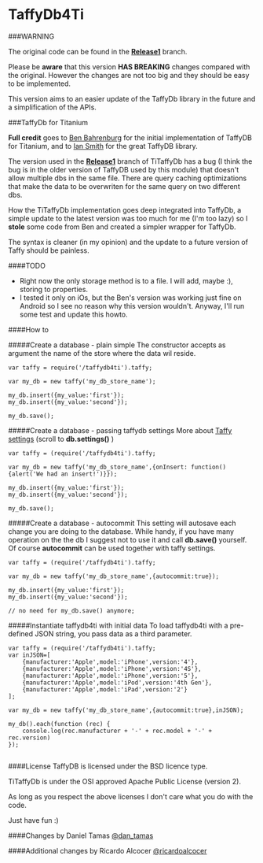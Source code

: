 TaffyDb4Ti
==========

###WARNING

The original code can be found in the [**Release1**](https://github.com/benbahrenburg/TiTaffyDb/tree/Release1) branch. 

Please be **aware** that this version **HAS BREAKING** changes compared with the original. However the changes are not too big and they should be easy to be implemented.

This version aims to an easier update of the TaffyDb library in the future and a simplification of the APIs.


###TaffyDb for Titanium


**Full credit** goes to [Ben Bahrenburg](https://github.com/benbahrenburg/TiTaffyDb) for the initial implementation of TaffyDB for Titanium,
and to [Ian Smith](http://www.taffydb.com/) for the great TaffyDB library.


The version used in the [**Release1**](https://github.com/benbahrenburg/TiTaffyDb/tree/Release1) branch of TiTaffyDb has a bug (I think the bug is in the older version of TaffyDB used by this module) that doesn't allow multiple dbs in the same file. There are query caching optimizations that make the data to be overwriten for the same query on two different dbs.

How the TiTaffyDb implementation goes deep integrated into TaffyDb, a simple update to the latest version was too much for me (I'm too lazy) so I **stole** some code from Ben and created a simpler wrapper for TaffyDb.

The syntax is cleaner (in my opinion) and the update to a future version of Taffy should be painless.

####TODO
- Right now the only storage method is to a file. I will add, maybe :), storing to properties. 
- I tested it only on iOs, but the Ben's version was working just fine on Android so I see no reason why this version wouldn't. Anyway, I'll run some test and update this howto.


####How to

#####Create a database - plain simple
The constructor accepts as argument the name of the store where the data wil reside.

```
var taffy = require('/taffydb4ti').taffy;

var my_db = new taffy('my_db_store_name');

my_db.insert({my_value:'first'});
my_db.insert({my_value:'second'});

my_db.save();

```

#####Create a database - passing taffydb settings
More about [Taffy settings](http://www.taffydb.com/workingwithdata) (scroll to **db.settings()** )

```
var taffy = (require('/taffydb4ti').taffy;

var my_db = new taffy('my_db_store_name',{onInsert: function(){alert('We had an insert!')}});

my_db.insert({my_value:'first'});
my_db.insert({my_value:'second'});

my_db.save();

```
#####Create a database - autocommit
This setting will autosave each change you are doing to the database. While handy, if you have many operation on the the db I suggest not to use it and call **db.save()** yourself.
Of course **autocommit** can be used together with taffy settings.

```
var taffy = (require('/taffydb4ti').taffy;

var my_db = new taffy('my_db_store_name',{autocommit:true});

my_db.insert({my_value:'first'});
my_db.insert({my_value:'second'});

// no need for my_db.save() anymore;

```

#####Instantiate taffydb4ti with initial data
To load taffydb4ti with a pre-defined JSON string, you pass data as a third parameter.

```
var taffy = (require('/taffydb4ti').taffy;
var inJSON=[
	{manufacturer:'Apple',model:'iPhone',version:'4'},
	{manufacturer:'Apple',model:'iPhone',version:'4S'},
	{manufacturer:'Apple',model:'iPhone',version:'5'},
	{manufacturer:'Apple',model:'iPod',version:'4th Gen'},
	{manufacturer:'Apple',model:'iPad',version:'2'}
];

var my_db = new taffy('my_db_store_name',{autocommit:true},inJSON);

my_db().each(function (rec) {
	console.log(rec.manufacturer + '-' + rec.model + '-' + rec.version)
});


```


####License
TaffyDB is licensed under the BSD licence type.

TiTaffyDb is under the OSI approved Apache Public License (version 2).


As long as you respect the above licenses I don't care what you do with the code.

Just have fun :)


####Changes by Daniel Tamas
[@dan_tamas](https://twitter.com/dan_tamas)

####Additional changes by Ricardo Alcocer
[@ricardoalcocer](https://twitter.com/ricardoalcocer)


